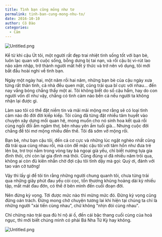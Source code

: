 ```yaml
---
title: Tình bạn cũng mỏng như tơ
permalink: tinh-ban-cung-mong-nhu-to/
date: 2016-10-10
author: Cô Đào
categories:
  - Cảm
---
```


![Untitled.png](/images/ebfa7610-7fdd-4aef-8acc-cd588220e5e9/Untitled.png)


Kể từ khi cậu Út tôi, một người rất đẹp trai nhiệt tình sống tốt với bạn bè, luôn lạc quan với cuộc sống, bỗng dưng bị tai nạn, và rồi cậu bị vi-rút lao não xâm nhập, trở thành người mất hết ý thức và trở nên vô dụng, tôi mới bắt đầu hoài nghi về tình bạn.


Ngày một ngày hai, một năm rồi hai năm, những bạn bè của cậu ngày xưa từng rất thân tình, cả nhà đều quen mặt, cũng trải qua bĩ cực với nhau... đến nay vắng bóng chẳng thấy một ai. Tôi không biết do số cậu hẩm, hay do con người vốn dĩ như vậy, chẳng có tình cảm nào bền cả nếu người ta không nhận lại được gì.


Làm sao tôi có thể đặt niềm tin và mãi mãi mộng mơ rằng sẽ có loại tình cảm nào đó đời đời kiếp kiếp. Tôi cũng đã từng đặt nhiều tâm huyết vào chuyện xây dựng mối quan hệ, mong muốn cho nó sinh hoa kết quả rồi cùng ngồi đối ẩm ngâm thơ, bên nhau yên ấm tuổi già... Nhưng cuộc đời chẳng để tôi mơ mộng nhiều đến thế. Tôi đã sớm vỡ mộng rồi.


Bạn bè, như bạn cậu tôi, đến cả cơ cực và những lúc ngặt nghèo nhất cũng đã trải qua cùng nhau rồi, mà còn để mặc cậu tôi với tâm hồn như đưa trẻ lên ba, trơ trọi nằm trong vòng tay bà ngoại già yếu, chỉ biết nương tựa gia đình thôi, chỉ còn lại gia đình mà thôi. Cũng đúng vì đã nhiều năm trôi qua, không ai còn đủ kiên nhẫn chờ đợi cậu tôi tỉnh dậy mà gọi: Quý ơi, đánh với tao ván cờ tướng!


Vậy thì lấy gì để tôi tin rằng những người chung quanh tôi, chưa từng trải qua những giây phút đau yếu còi cọc, tổn thương khủng hoảng dài kỳ nhiều tập, mất mát đau đớn, có thể ở bên mình đến cuối đoạn đời.


Nên đừng kỳ vọng. Tới được mức nào thì mừng mức đó. Đừng kỳ vọng cũng đừng oán trách. Đừng mong chờ chuyện tương lai khi hiện tại chúng ta chỉ là những người "xài tiền cùng nhau", chứ không "nhịn đói cùng nhau".


Chỉ chừng nào trải qua đủ hỉ nộ ái ố, đến cái bậc thang cuối cùng của hoả ngục, thì mới biết chúng mình có phải Bá Nha Tử Kỳ hay không.


![Untitled.png](/images/ebfa7610-7fdd-4aef-8acc-cd588220e5e9/Untitled_1.png)

